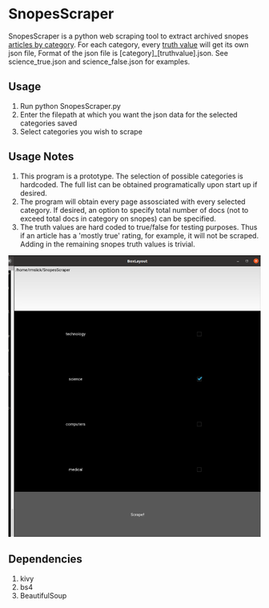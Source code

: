# SnopesScraper

SnopesScraper is a python web scraping tool to extract archived snopes [articles by category](https://www.snopes.com/sitemap/). For each category, every [truth value](https://www.snopes.com/fact-check-ratings/) will get its own json file, Format of the json file is [category]_[truthvalue].json. See science_true.json and science_false.json for examples.

## Usage

1. Run python SnopesScraper.py
2. Enter the filepath at which you want the json data for the selected categories saved
3. Select categories you wish to scrape

## Usage Notes

1. This program is a prototype. The selection of possible categories is hardcoded. The full list can be obtained programatically upon start up if desired.
2. The program will obtain every page assosciated with every selected category. If desired, an option to specify total number of docs (not to exceed total docs in category on snopes) can be specified.
3. The truth values are hard coded to true/false for testing purposes. Thus if an article has a 'mostly true' rating, for example, it will not be scraped. Adding in the remaining snopes truth values is trivial. 

![alt text](rmpic.png)

## Dependencies
1. kivy
2. bs4
3. BeautifulSoup